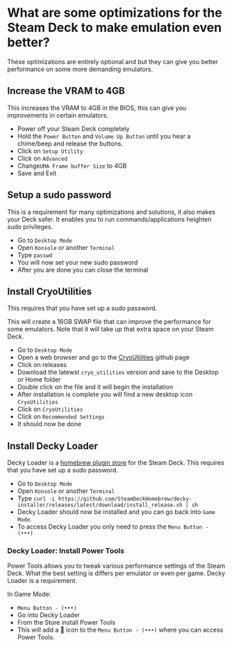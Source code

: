 # What are some optimizations for the Steam Deck to make emulation even better?
These optimizations are entirely optional and but they can give you better performance on some more demanding emulators.

## Increase the VRAM to 4GB
This increases the VRAM to 4GB in the BIOS, this can give you improvements in certain emulators.

* Power off your Steam Deck completely
* Hold the `Power Button` and `Volume Up Button` until you hear a chime/beep and release the buttons.
* Click on `Setup Utility`
* Click on `Advanced`
* Change`UMA Frame buffer Size` to 4GB
* Save and Exit

## Setup a sudo password
This is a requirement for many optimizations and solutions, it also makes your Deck safer.
It enables you to run commands/applications heighten sudo privileges.

* Go to `Desktop Mode`
* Open `Konsole` or another `Terminal`
* Type `passwd`
* You will now set your new sudo password
* After you are done you can close the terminal

## Install CryoUtilities
This requires that you have set up a sudo password.

This will create a 16GB SWAP file that can improve the performance for some emulators. Note that it will take up that extra space on your Steam Deck.

* Go to `Desktop Mode`
* Open a web browser and go to the [CryoUtilities](https://github.com/CryoByte33/steam-deck-utilities) github page
* Click on releases
* Download the latewst `cryo_utilities` version and save to the Desktop or Home folder
* Double click on the file and it will begin the installation
* After installation is complete you will find a new desktop icon `CryoUtilities`
* Click on `CryoUtilities`
* Click on `Recommended Settings`
* It should now be done

## Install Decky Loader
Decky Loader is a [homebrew plugin store](https://beta.deckbrew.xyz/) for the Steam Deck.
This requires that you have set up a sudo password.

* Go to `Desktop Mode`
* Open `Konsole` or another `Terminal`
* Type `curl -L https://github.com/SteamDeckHomebrew/decky-installer/releases/latest/download/install_release.sh | sh`
* Decky Loader should now be installed and you can go back into `Game Mode`.
* To access Decky Loader you only need to press the `Menu Button - (•••)`

### Decky Loader: Install Power Tools
Power Tools allows you to tweak various performance settings of the Steam Deck.
What the best setting is differs per emulator or even per game.
Decky Loader is a requirement.

In Game Mode:
* `Menu Button - (•••)`
*  Go into Decky Loader
*  From the Store install Power Tools
*  This will add a 🔌 icon to the `Menu Button - (•••)` where you can access Power Tools.



